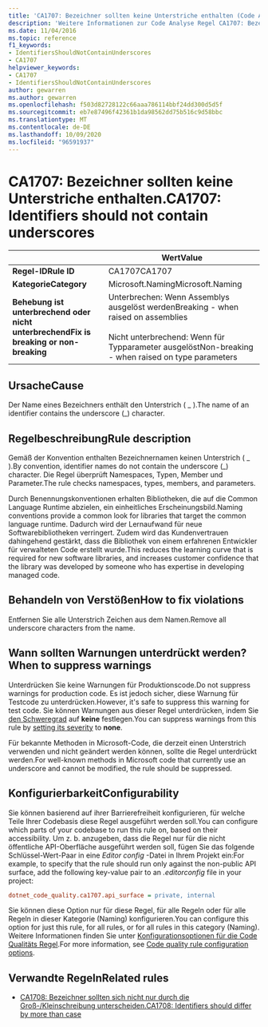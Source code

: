 ```yaml
---
title: 'CA1707: Bezeichner sollten keine Unterstriche enthalten (Code Analyse)'
description: 'Weitere Informationen zur Code Analyse Regel CA1707: Bezeichner sollten keine Unterstriche enthalten.'
ms.date: 11/04/2016
ms.topic: reference
f1_keywords:
- IdentifiersShouldNotContainUnderscores
- CA1707
helpviewer_keywords:
- CA1707
- IdentifiersShouldNotContainUnderscores
author: gewarren
ms.author: gewarren
ms.openlocfilehash: f503d82728122c66aaa786114bbf24dd300d5d5f
ms.sourcegitcommit: eb7e87496f42361b1da98562dd75b516c9d58bbc
ms.translationtype: MT
ms.contentlocale: de-DE
ms.lasthandoff: 10/09/2020
ms.locfileid: "96591937"
---
```

# <a name="ca1707-identifiers-should-not-contain-underscores"></a><span data-ttu-id="f470d-103">CA1707: Bezeichner sollten keine Unterstriche enthalten.</span><span class="sxs-lookup"><span data-stu-id="f470d-103">CA1707: Identifiers should not contain underscores</span></span>

| | <span data-ttu-id="f470d-104">Wert</span><span class="sxs-lookup"><span data-stu-id="f470d-104">Value</span></span> |
|-|-|
| <span data-ttu-id="f470d-105">**Regel-ID**</span><span class="sxs-lookup"><span data-stu-id="f470d-105">**Rule ID**</span></span> |<span data-ttu-id="f470d-106">CA1707</span><span class="sxs-lookup"><span data-stu-id="f470d-106">CA1707</span></span>|
| <span data-ttu-id="f470d-107">**Kategorie**</span><span class="sxs-lookup"><span data-stu-id="f470d-107">**Category**</span></span> |<span data-ttu-id="f470d-108">Microsoft.Naming</span><span class="sxs-lookup"><span data-stu-id="f470d-108">Microsoft.Naming</span></span>|
| <span data-ttu-id="f470d-109">**Behebung ist unterbrechend oder nicht unterbrechend**</span><span class="sxs-lookup"><span data-stu-id="f470d-109">**Fix is breaking or non-breaking**</span></span> |<span data-ttu-id="f470d-110">Unterbrechen: Wenn Assemblys ausgelöst werden</span><span class="sxs-lookup"><span data-stu-id="f470d-110">Breaking - when raised on assemblies</span></span><br/><br/><span data-ttu-id="f470d-111">Nicht unterbrechend: Wenn für Typparameter ausgelöst</span><span class="sxs-lookup"><span data-stu-id="f470d-111">Non-breaking - when raised on type parameters</span></span>|

## <a name="cause"></a><span data-ttu-id="f470d-112">Ursache</span><span class="sxs-lookup"><span data-stu-id="f470d-112">Cause</span></span>

<span data-ttu-id="f470d-113">Der Name eines Bezeichners enthält den Unterstrich ( \_ ).</span><span class="sxs-lookup"><span data-stu-id="f470d-113">The name of an identifier contains the underscore (\_) character.</span></span>

## <a name="rule-description"></a><span data-ttu-id="f470d-114">Regelbeschreibung</span><span class="sxs-lookup"><span data-stu-id="f470d-114">Rule description</span></span>

<span data-ttu-id="f470d-115">Gemäß der Konvention enthalten Bezeichnernamen keinen Unterstrich ( \_ ).</span><span class="sxs-lookup"><span data-stu-id="f470d-115">By convention, identifier names do not contain the underscore (\_) character.</span></span> <span data-ttu-id="f470d-116">Die Regel überprüft Namespaces, Typen, Member und Parameter.</span><span class="sxs-lookup"><span data-stu-id="f470d-116">The rule checks namespaces, types, members, and parameters.</span></span>

<span data-ttu-id="f470d-117">Durch Benennungskonventionen erhalten Bibliotheken, die auf die Common Language Runtime abzielen, ein einheitliches Erscheinungsbild.</span><span class="sxs-lookup"><span data-stu-id="f470d-117">Naming conventions provide a common look for libraries that target the common language runtime.</span></span> <span data-ttu-id="f470d-118">Dadurch wird der Lernaufwand für neue Softwarebibliotheken verringert. Zudem wird das Kundenvertrauen dahingehend gestärkt, dass die Bibliothek von einem erfahrenen Entwickler für verwalteten Code erstellt wurde.</span><span class="sxs-lookup"><span data-stu-id="f470d-118">This reduces the learning curve that is required for new software libraries, and increases customer confidence that the library was developed by someone who has expertise in developing managed code.</span></span>

## <a name="how-to-fix-violations"></a><span data-ttu-id="f470d-119">Behandeln von Verstößen</span><span class="sxs-lookup"><span data-stu-id="f470d-119">How to fix violations</span></span>

<span data-ttu-id="f470d-120">Entfernen Sie alle Unterstrich Zeichen aus dem Namen.</span><span class="sxs-lookup"><span data-stu-id="f470d-120">Remove all underscore characters from the name.</span></span>

## <a name="when-to-suppress-warnings"></a><span data-ttu-id="f470d-121">Wann sollten Warnungen unterdrückt werden?</span><span class="sxs-lookup"><span data-stu-id="f470d-121">When to suppress warnings</span></span>

<span data-ttu-id="f470d-122">Unterdrücken Sie keine Warnungen für Produktionscode.</span><span class="sxs-lookup"><span data-stu-id="f470d-122">Do not suppress warnings for production code.</span></span> <span data-ttu-id="f470d-123">Es ist jedoch sicher, diese Warnung für Testcode zu unterdrücken.</span><span class="sxs-lookup"><span data-stu-id="f470d-123">However, it's safe to suppress this warning for test code.</span></span> <span data-ttu-id="f470d-124">Sie können Warnungen aus dieser Regel unterdrücken, indem Sie [den Schweregrad](../configuration-options.md#severity-level) auf **keine** festlegen.</span><span class="sxs-lookup"><span data-stu-id="f470d-124">You can suppress warnings from this rule by [setting its severity](../configuration-options.md#severity-level) to **none**.</span></span>

<span data-ttu-id="f470d-125">Für bekannte Methoden in Microsoft-Code, die derzeit einen Unterstrich verwenden und nicht geändert werden können, sollte die Regel unterdrückt werden.</span><span class="sxs-lookup"><span data-stu-id="f470d-125">For well-known methods in Microsoft code that currently use an underscore and cannot be modified, the rule should be suppressed.</span></span>

## <a name="configurability"></a><span data-ttu-id="f470d-126">Konfigurierbarkeit</span><span class="sxs-lookup"><span data-stu-id="f470d-126">Configurability</span></span>

<span data-ttu-id="f470d-127">Sie können basierend auf ihrer Barrierefreiheit konfigurieren, für welche Teile Ihrer Codebasis diese Regel ausgeführt werden soll.</span><span class="sxs-lookup"><span data-stu-id="f470d-127">You can configure which parts of your codebase to run this rule on, based on their accessibility.</span></span> <span data-ttu-id="f470d-128">Um z. b. anzugeben, dass die Regel nur für die nicht öffentliche API-Oberfläche ausgeführt werden soll, fügen Sie das folgende Schlüssel-Wert-Paar in eine *Editor config* -Datei in Ihrem Projekt ein:</span><span class="sxs-lookup"><span data-stu-id="f470d-128">For example, to specify that the rule should run only against the non-public API surface, add the following key-value pair to an *.editorconfig* file in your project:</span></span>

```ini
dotnet_code_quality.ca1707.api_surface = private, internal
```

<span data-ttu-id="f470d-129">Sie können diese Option nur für diese Regel, für alle Regeln oder für alle Regeln in dieser Kategorie (Naming) konfigurieren.</span><span class="sxs-lookup"><span data-stu-id="f470d-129">You can configure this option for just this rule, for all rules, or for all rules in this category (Naming).</span></span> <span data-ttu-id="f470d-130">Weitere Informationen finden Sie unter [Konfigurationsoptionen für die Code Qualitäts Regel](../code-quality-rule-options.md).</span><span class="sxs-lookup"><span data-stu-id="f470d-130">For more information, see [Code quality rule configuration options](../code-quality-rule-options.md).</span></span>

## <a name="related-rules"></a><span data-ttu-id="f470d-131">Verwandte Regeln</span><span class="sxs-lookup"><span data-stu-id="f470d-131">Related rules</span></span>

- [<span data-ttu-id="f470d-132">CA1708: Bezeichner sollten sich nicht nur durch die Groß-/Kleinschreibung unterscheiden.</span><span class="sxs-lookup"><span data-stu-id="f470d-132">CA1708: Identifiers should differ by more than case</span></span>](ca1708.md)

